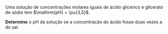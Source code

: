 Uma solução de concentrações molares iguais de ácido glicérico e glicerato de sódio tem $\mathrm{pH} = \pu{3,5}$.

**Determine** o $\mathrm{pH}$ da solução se a concentração do ácido fosse duas vezes a do sal.